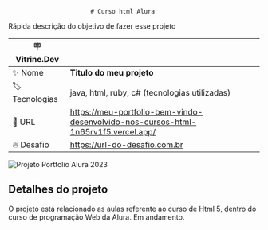                            # Curso html Alura

Rápida descrição do objetivo de fazer esse projeto

| :placard: Vitrine.Dev |     |
| -------------  | --- |
| :sparkles: Nome        | **Titulo do meu projeto**
| :label: Tecnologias | java, html, ruby, c# (tecnologias utilizadas)
| :rocket: URL         | https://meu-portfolio-bem-vindo-desenvolvido-nos-cursos-html-1n65rv1f5.vercel.app/
| :fire: Desafio     | https://url-do-desafio.com.br

<!-- Inserir imagem com a #vitrinedev ao final do link -->
![Projeto Portfolio Alura 2023](https://github.com/rafaelunderscorerdrigs/literate-train/assets/130865143/3aaea4a3-87e1-4a2b-9b49-a60c412c4668#vitrinedev)


## Detalhes do projeto

O projeto está relacionado as aulas referente ao curso de Html 5, dentro do curso de programação Web da Alura. Em andamento.
